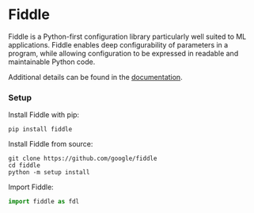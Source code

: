 # Fiddle


Fiddle is a Python-first configuration library particularly well suited to ML
applications. Fiddle enables deep configurability of parameters in a program,
while allowing configuration to be expressed in readable and maintainable Python
code.

Additional details can be found in the [documentation].

[documentation]: https://github.com/google/fiddle/tree/main/docs/index.md


### Setup


Install Fiddle with pip:

```shell
pip install fiddle
```

Install Fiddle from source:

```shell
git clone https://github.com/google/fiddle
cd fiddle
python -m setup install
```

Import Fiddle:

```python
import fiddle as fdl
```
